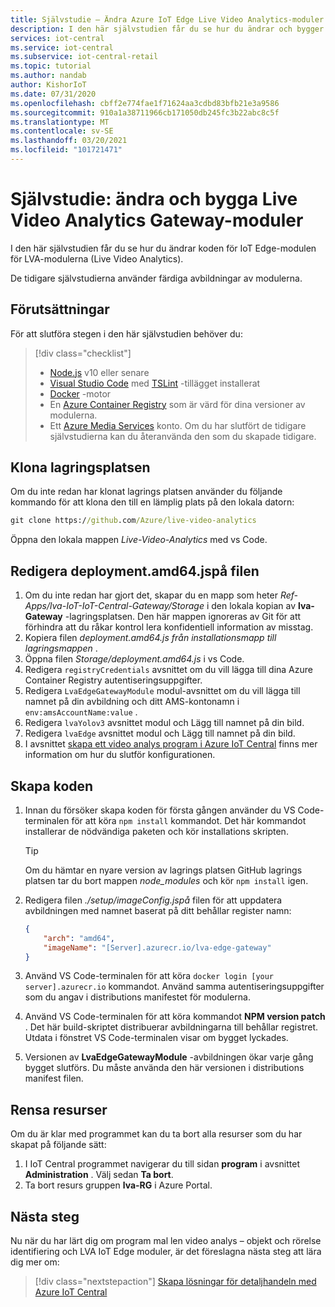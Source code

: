 ```yaml
---
title: Självstudie – Ändra Azure IoT Edge Live Video Analytics-moduler
description: I den här självstudien får du se hur du ändrar och bygger de Live Video Analytics Gateway-moduler som används av program mal len video analys – objekt och rörelse identifiering.
services: iot-central
ms.service: iot-central
ms.subservice: iot-central-retail
ms.topic: tutorial
ms.author: nandab
author: KishorIoT
ms.date: 07/31/2020
ms.openlocfilehash: cbff2e774fae1f71624aa3cdbd83bfb21e3a9586
ms.sourcegitcommit: 910a1a38711966cb171050db245fc3b22abc8c5f
ms.translationtype: MT
ms.contentlocale: sv-SE
ms.lasthandoff: 03/20/2021
ms.locfileid: "101721471"
---
```

# <a name="tutorial-modify-and-build-the-live-video-analytics-gateway-modules"></a>Självstudie: ändra och bygga Live Video Analytics Gateway-moduler

I den här självstudien får du se hur du ändrar koden för IoT Edge-modulen för LVA-modulerna (Live Video Analytics).

De tidigare självstudierna använder färdiga avbildningar av modulerna.

## <a name="prerequisites"></a>Förutsättningar

För att slutföra stegen i den här självstudien behöver du:


> [!div class="checklist"]
> * [Node.js](https://nodejs.org/en/download/) v10 eller senare
> * [Visual Studio Code](https://code.visualstudio.com/Download) med [TSLint](https://marketplace.visualstudio.com/items?itemName=ms-vscode.vscode-typescript-tslint-plugin) -tillägget installerat
> * [Docker](https://www.docker.com/products/docker-desktop) -motor
> * En [Azure Container Registry](../../container-registry/index.yml) som är värd för dina versioner av modulerna.
> * Ett [Azure Media Services](../../media-services/index.yml) konto. Om du har slutfört de tidigare självstudierna kan du återanvända den som du skapade tidigare.

## <a name="clone-the-repository"></a>Klona lagringsplatsen

Om du inte redan har klonat lagrings platsen använder du följande kommando för att klona den till en lämplig plats på den lokala datorn:

```cmd
git clone https://github.com/Azure/live-video-analytics
```

Öppna den lokala mappen *Live-Video-Analytics* med vs Code.

## <a name="edit-the-deploymentamd64json-file"></a>Redigera deployment.amd64.jspå filen

1. Om du inte redan har gjort det, skapar du en mapp som heter *Ref-Apps/lva-IoT-IoT-Central-Gateway/Storage* i den lokala kopian av **lva-Gateway** -lagringsplatsen. Den här mappen ignoreras av Git för att förhindra att du råkar kontrol lera konfidentiell information av misstag.
1. Kopiera filen *deployment.amd64.js* *från installationsmapp till* *lagringsmappen* .
1. Öppna filen *Storage/deployment.amd64.js* i vs Code.
1. Redigera `registryCredentials` avsnittet om du vill lägga till dina Azure Container Registry autentiseringsuppgifter.
1. Redigera `LvaEdgeGatewayModule` modul-avsnittet om du vill lägga till namnet på din avbildning och ditt AMS-kontonamn i `env:amsAccountName:value` .
1. Redigera `lvaYolov3` avsnittet modul och Lägg till namnet på din bild.
1. Redigera `lvaEdge` avsnittet modul och Lägg till namnet på din bild.
1. I avsnittet [skapa ett video analys program i Azure IoT Central](tutorial-video-analytics-create-app-yolo-v3.md) finns mer information om hur du slutför konfigurationen.

## <a name="build-the-code"></a>Skapa koden

1. Innan du försöker skapa koden för första gången använder du VS Code-terminalen för att köra `npm install` kommandot. Det här kommandot installerar de nödvändiga paketen och kör installations skripten.

    > [!TIP]
    > Om du hämtar en nyare version av lagrings platsen GitHub lagrings platsen tar du bort mappen *node_modules* och kör `npm install` igen.

1. Redigera filen *./setup/imageConfig.jspå* filen för att uppdatera avbildningen med namnet baserat på ditt behållar register namn:

    ```json
    {
        "arch": "amd64",
        "imageName": "[Server].azurecr.io/lva-edge-gateway"
    }
    ```

1. Använd VS Code-terminalen för att köra `docker login [your server].azurecr.io` kommandot. Använd samma autentiseringsuppgifter som du angav i distributions manifestet för modulerna.

1. Använd VS Code-terminalen för att köra kommandot **NPM version patch** . Det här build-skriptet distribuerar avbildningarna till behållar registret. Utdata i fönstret VS Code-terminalen visar om bygget lyckades.

1. Versionen av **LvaEdgeGatewayModule** -avbildningen ökar varje gång bygget slutförs. Du måste använda den här versionen i distributions manifest filen.

## <a name="clean-up-resources"></a>Rensa resurser

Om du är klar med programmet kan du ta bort alla resurser som du har skapat på följande sätt:

1. I IoT Central programmet navigerar du till sidan **program** i avsnittet **Administration** . Välj sedan **Ta bort**.
1. Ta bort resurs gruppen **lva-RG** i Azure Portal.

## <a name="next-steps"></a>Nästa steg

Nu när du har lärt dig om program mal len video analys – objekt och rörelse identifiering och LVA IoT Edge moduler, är det föreslagna nästa steg att lära dig mer om:

> [!div class="nextstepaction"]
> [Skapa lösningar för detaljhandeln med Azure IoT Central](overview-iot-central-retail.md)